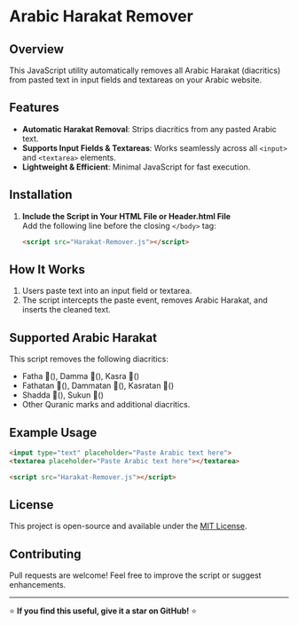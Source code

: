 # Arabic Harakat Remover

## Overview
This JavaScript utility automatically removes all Arabic Harakat (diacritics) from pasted text in input fields and textareas on your Arabic website.

## Features
- **Automatic Harakat Removal**: Strips diacritics from any pasted Arabic text.
- **Supports Input Fields & Textareas**: Works seamlessly across all `<input>` and `<textarea>` elements.
- **Lightweight & Efficient**: Minimal JavaScript for fast execution.

## Installation

1. **Include the Script in Your HTML File or Header.html File**  
   Add the following line before the closing `</body>` tag:
   ```html
   <script src="Harakat-Remover.js"></script>
   ```

## How It Works
1. Users paste text into an input field or textarea.
2. The script intercepts the paste event, removes Arabic Harakat, and inserts the cleaned text.

## Supported Arabic Harakat
This script removes the following diacritics:
- Fatha (َ), Damma (ُ), Kasra (ِ)
- Fathatan (ً), Dammatan (ٌ), Kasratan (ٍ)
- Shadda (ّ), Sukun (ْ)
- Other Quranic marks and additional diacritics.

## Example Usage
```html
<input type="text" placeholder="Paste Arabic text here">
<textarea placeholder="Paste Arabic text here"></textarea>

<script src="Harakat-Remover.js"></script>
```

## License
This project is open-source and available under the [MIT License](LICENSE).

## Contributing
Pull requests are welcome! Feel free to improve the script or suggest enhancements.

---

⭐ **If you find this useful, give it a star on GitHub!** ⭐
